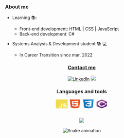 ### About me 

- Learning :books:: 
  -  Front-end development: HTML | CSS | JavaScript  
  -  Back-end development: C# 

- Systems Analysis & Development student  :books: :computer:
  - In Career Transition since mar. 2022 

<div align="center">
  <a href="https://github.com/lanyarag">
    
### Contact me

[![LinkedIn](https://img.shields.io/badge/linkedin-%230077B5.svg?style=for-the-badge&logo=linkedin&logoColor=white)](https://www.linkedin.com/in/anderlany-arag%C3%A3o-b24122214/)
<a href = "mailto: lanyaragao5@gmail.com"><img src="https://img.shields.io/badge/Gmail-D14836?style=for-the-badge&logo=gmail&logoColor=white" target="_blank"></a>
   
 ### Languages and tools
  <center> <img align="center" alt="Lany-Js" height="30" width="40" src="https://raw.githubusercontent.com/devicons/devicon/master/icons/javascript/javascript-plain.svg">
  <img align="center" alt="Lany-html" height="30" width="40" src="https://raw.githubusercontent.com/devicons/devicon/master/icons/html5/html5-original.svg">
  <img align="center" alt="Lany-CSS" height="30" width="40" src="https://raw.githubusercontent.com/devicons/devicon/master/icons/css3/css3-original.svg">
  <img align="center" alt="Lany-Csharp" height="30" width="40" src="https://raw.githubusercontent.com/devicons/devicon/master/icons/csharp/csharp-original.svg">

<div>
      <br/>
</div>
    
<div>
  <a href="https://github.com/lanyarag">
    
  <img height="130em" src="https://github-readme-stats.vercel.app/api/top-langs/?username=lanyarag&layout=compact&langs_count=7&theme=omni"/></a>
  
  ![Snake animation](https://github.com/lanyarag/lanyarag/blob/output/github-contribution-grid-snake.svg)

  
